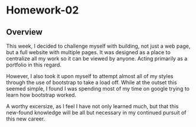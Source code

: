 # Homework-02

## Overview

This week, I decided to challenge myself with building, not just a web page, but a full website with multiple pages. It was designed as a place to centralize all my work so it can be viewed by anyone. Acting primarily as a portfolio in this regard.  

However, I also took it upon myself to attempt almost all of my styles through the use of bootstrap to take a load off. While at the outset this seemed simple, I found I was spending most of my time on google trying to learn how bootstrap worked.

A worthy excersize, as I feel I have not only learned much, but that this new-found knowledge will be all but necessary in my continued pursuit of this new career.